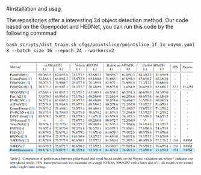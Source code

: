 #Installation and usag

The repositories offer a interesting 3d object detection method. 
Our code based on the Openpcdet and HEDNet, you can run this code by the following commmad
```
bash scripts/dist_train.sh cfgs/pointslice/pointslice_1f_1x_waymo.yaml 8 --batch_size 16 --epoch 24 --workers=2
```
![image](https://github.com/qifeng22/PointSlice2/raw/main/waymo.png)

